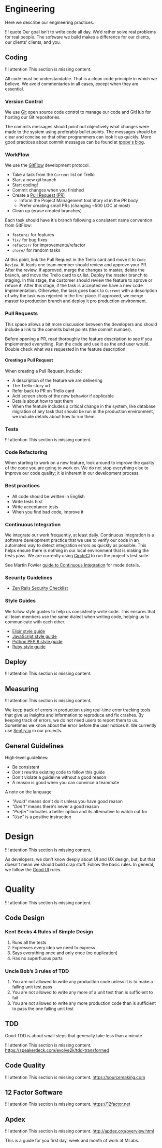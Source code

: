 # Engineering

Here we describe our engineering practices.

!!! quote
    Our goal isn’t to write code all day.
    We’d rather solve real problems for real people.
    The software we build makes a difference
    for our clients, our clients’ clients, and you.

## Coding

!!! attention
    This section is missing content.

All code must be understandable. That is a clean code principle in which we
believe. We avoid commentaries in all cases, except when they are essential.

### Version Control

We use [Git](https://git-scm.com/) open source code control to manage our code
and GitHub for hosting our Git repositories.

The commits messages should point out objectively what changes were made to the
system using preferably bullet points. The messages should be clear and concise
so that other programmers can look it up quickly. More good practices about
commit messages can be found at
[tpope's blog](http://tbaggery.com/2008/04/19/a-note-about-git-commit-messages.html).

### WorkFlow

We use the [GitFlow](http://nvie.com/posts/a-successful-git-branching-model/)
development protocol.

* Take a task from the `Current` list on Trello
* Start a new git branch
* Start coding!
* Commit changes when you finished
* Create a [Pull Request (PR)](https://help.github.com/articles/creating-a-pull-request)
    * Inform the Project Management tool Story id in the PR body
    * Prefer creating small PRs (changing ~500 LOC at most)
* Clean up (erase created branches)

Each task should have it's branch following a consistent name convention from
GitFlow:

* `feature/` for features
* `fix/` for bug fixes
* `refactor/` for improvements/refactor
* `chore/` for random tasks

At this point, link the Pull Request in the Trello card and move it to `Code Review`.
At leads one team member should review and approve your PR. After the review, if
approved, merge the changes to master, delete the branch, and move the Trello
card to `QA` list. Deploy the master branch to staging. In this stage, the customer
should review the feature to aprove or refuse it. After this stage, if the task
is accepted we have a new code implementation. Otherwise, the task goes back to
`Current` with a description of why the task was rejected in the first place.
If approved, we merge master to production branch and deploy it pro production
environment.

### Pull Requests

This space allows a bit more discussion between the developers and should
include a link to the commits bullet points (the commit number).

Before opening a PR, read thoroughly the feature description to see if you
implemented everything. Run the code and use it as the end user would.
Double check what was requested in the feature description.

#### Creating a Pull Request

When creating a Pull Request, include:

* A description of the feature we are delivering
* The Trello story url
* Refer back to PR on Trello card
* Add screen shots of the new behavior if applicable
* Details about how to test them
* When the feature includes a critical change in the system, like database migration of any
  task that should be run in the production environment, we include details about
  how to run them.

### Tests

!!! attention
    This section is missing content.

### Code Refactoring

When starting to work on a new feature, look around to improve the quality of
the code you are going to work on. We do not stop everything else to improve our
code quality; it is inherent in our development process.

### Best practices

* All code should be written in English
* Write tests first
* Write acceptance tests
* When you find bad code, improve it

### Continuous Integration

We integrate our work frequently, at least daily. Continuous Integration is a
software development practice that we use to verify our code in an automated way
to detect integration errors as quickly as possible. This helps ensure there is
nothing in our local environment that is making the tests pass. We are currently
using [CircleCI](http://circleci.com/) to run the project's test suite.

See Martin Fowler
[guide to Continuous Integration](https://martinfowler.com/articles/continuousIntegration.html)
for mode details.

### Security Guidelines

* [Zen Rails Security Checklist](https://github.com/brunofacca/zen-rails-security-checklist)

### Style Guides

We follow style guides to help us consistently write code. This ensures that all
team members use the same dialect when writing code, helping us to communicate
with each other.

* [Elixir style guide](https://github.com/christopheradams/elixir_style_guide)
* [JavaScript style guide](https://github.com/airbnb/javascript)
* [Python PEP 8 style guide](https://www.python.org/dev/peps/pep-0008/)
* [Ruby style guide](https://github.com/bbatsov/ruby-style-guide)

## Deploy

!!! attention
    This section is missing content.

## Measuring

!!! attention
    This section is missing content.

We keep track of errors in production using real-time error tracking tools that
give us insights and information to reproduce and fix crashes. By keeping track
of errors, we do not need users to report them to us. Sometimes we know about
the error before the user notices it. We currently use
[Sentry.io](https://sentry.io/welcome/) in our projects.

## General Guidelines

High-level guidelines:

* Be consistent
* Don't rewrite existing code to follow this guide
* Don't violate a guideline without a good reason
* A reason is good when you can convince a teammate

A note on the language:

* *"Avoid"* means don't do it unless you have good reason
* *"Don't"* means there's never a good reason
* *"Prefer"* indicates a better option and its alternative to watch out for
* *"Use"* is a positive instruction

# Design

!!! attention
    This section is missing content.

As developers, we don't know deeply about UI and UX design, but, but that
doesn't mean we should build crap stuff. Follow the basic rules. In general, we
follow the [Good UI](http://goodui.org) rules.

# Quality

!!! attention
    This section is missing content.

## Code Design

### Kent Becks 4 Rules of Simple Design

1. Runs all the tests
2. Expresses every idea we need to express
3. Says everything once and only once (no duplication)
4. Has no superﬂuous parts

### Uncle Bob’s 3 rules of TDD

1. You are not allowed to write any production code unless it is to make a failing unit test pass
2. You are not allowed to write any more of a unit test than is sufﬁcient to fail
3. You are not allowed to write any more production code than is sufﬁcient to pass the one failing unit test

## TDD

Good TDD is about small steps that generally take less than a minute.

!!! attention
    This section is missing content. https://speakerdeck.com/evolve2k/tdd-transformed

## Code Quality

!!! attention
    This section is missing content. https://sourcemaking.com

## 12 Factor Software

!!! attention
    This section is missing content. https://12factor.net

## Apdex

!!! attention
    This section is missing content. http://apdex.org/overview.html

This is a guide for you first day, week and month of work at MLabs.
